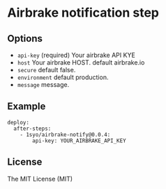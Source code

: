 # Airbrake notification step

## Options

* ``api-key``  (required) Your airbrake API KYE
* ``host``  Your airbrake HOST. default airbrake.io
* ``secure``  default false.
* ``environment`` default production.
* ``message`` message.

## Example

```
deploy:
  after-steps:
    - 1syo/airbrake-notify@0.0.4:
        api-key: YOUR_AIRBRAKE_API_KEY
```

## License

The MIT License (MIT)
